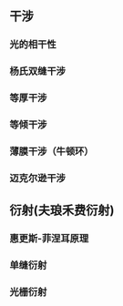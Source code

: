 
## 干涉

### 光的相干性


### 杨氏双缝干涉


### 等厚干涉


### 等倾干涉



### 薄膜干涉（牛顿环）


### 迈克尔逊干涉




## 衍射(夫琅禾费衍射)

### 惠更斯-菲涅耳原理


### 单缝衍射



### 光栅衍射



